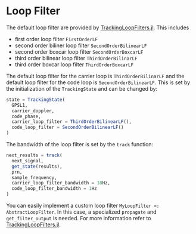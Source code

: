 # Loop Filter

The default loop filter are provided by
[TrackingLoopFilters.jl](https://github.com/JuliaGNSS/TrackingLoopFilters.jl). This includes
- first order loop filter `FirstOrderLF`
- second order biliner loop filter `SecondOrderBilinearLF`
- second order boxcar loop filter `SecondOrderBoxcarLF`
- third order bilinear loop filter `ThirdOrderBilinarLF`
- third order boxcar loop filter `ThirdOrderBoxcarLF`

The default loop filter for the carrier loop is `ThirdOrderBilinarLF` and the default loop
filter for the code loop is `SecondOrderBilinearLF`. This is set by the initialization of
the `TrackingState` and can be changed by:
```julia
state = TrackingState(
  GPSL1,
  carrier_doppler,
  code_phase,
  carrier_loop_filter = ThirdOrderBilinearLF(),
  code_loop_filter = SecondOrderBilinearLF()
)
```

The bandwidth of the loop filter is set by the `track` function:
```julia
next_results = track(
  next_signal,
  get_state(results),
  prn,
  sample_frequency,
  carrier_loop_filter_bandwidth = 18Hz,
  code_loop_filter_bandwidth = 1Hz
)
```

You can easily implement a custom loop filter `MyLoopFilter <: AbstractLoopFilter`. In this
case, a specialized `propagate` and `get_filter_output` is needed. For more information
refer to [TrackingLoopFilters.jl](https://github.com/JuliaGNSS/TrackingLoopFilters.jl).
